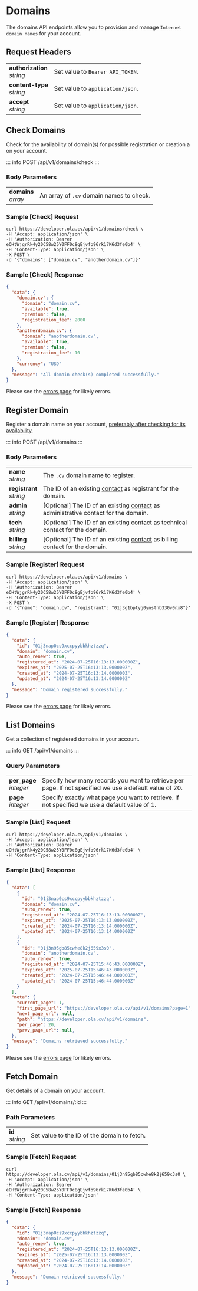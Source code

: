 # Domains

The domains API endpoints allow you to provision and manage `Internet domain names` for your account.

## Request Headers

|     |  |
| -------- | ------- |
| **authorization**<br>*string* | Set value to `Bearer API_TOKEN`.    |
| **content-type**<br>*string*    | Set value to `application/json`.    |
| **accept**<br>*string*    | Set value to `application/json`.    |

## Check Domains

Check for the availability of domain(s) for possible registration or creation a on your account.

::: info POST /api/v1/domains/check
:::

### Body Parameters

|     |  |
| -------- | ------- |
| **domains**<br>*array* | An array of `.cv` domain names to check.    |

### Sample [Check] Request

```shell
curl https://developer.ola.cv/api/v1/domains/check \
-H 'Accept: application/json' \
-H 'Authorization: Bearer eOHtWjgrRk4y20C58w25Y0FF0c8gEjvfo96rk17K6d3fe0b4' \
-H 'Content-Type: application/json' \
-X POST \
-d '{"domains": ["domain.cv", "anotherdomain.cv"]}' 
```

### Sample [Check] Response

```json
{
  "data": {
    "domain.cv": {
      "domain": "domain.cv",
      "available": true,
      "premium": false,
      "registration_fee": 2000
    },
    "anotherdomain.cv": {
      "domain": "anotherdomain.cv",
      "available": true,
      "premium": false,
      "registration_fee": 10
    },
    "currency": "USD"
  },
  "message": "All domain check(s) completed successfully."
}
```

Please see the [errors page](/errors) for likely errors.

## Register Domain 

Register a domain name on your account, [preferably after checking for its availability](#check-domains).

::: info POST /api/v1/domains
:::

### Body Parameters

|     |  |
| -------- | ------- |
| **name**<br>*string* | The `.cv` domain name to register.    |
| **registrant**<br>*string* | The ID of an existing [contact](/api/contacts) as registrant for the domain.    |
| **admin**<br>*string* | [Optional] The ID of an existing [contact](/api/contacts) as administrative contact for the domain.    |
| **tech**<br>*string* | [Optional] The ID of an existing [contact](/api/contacts) as technical contact for the domain.    |
| **billing**<br>*string* | [Optional] The ID of an existing [contact](/api/contacts) as billing contact for the domain.    |

### Sample [Register] Request

```shell
curl https://developer.ola.cv/api/v1/domains \
-H 'Accept: application/json' \
-H 'Authorization: Bearer eOHtWjgrRk4y20C58w25Y0FF0c8gEjvfo96rk17K6d3fe0b4' \
-H 'Content-Type: application/json' \
-X POST \
-d '{"name": "domain.cv", "registrant": "01j3g1bptyg0ynstnb330v0nx8"}'
```

### Sample [Register] Response

```json
{
  "data": {
    "id": "01j3nap0cs9xccpyybbkhztzzq",
    "domain": "domain.cv",
    "auto_renew": true,
    "registered_at": "2024-07-25T16:13:13.000000Z",
    "expires_at": "2025-07-25T16:13:13.000000Z",
    "created_at": "2024-07-25T16:13:14.000000Z",
    "updated_at": "2024-07-25T16:13:14.000000Z"
  },
  "message": "Domain registered successfully."
}
```

Please see the [errors page](/errors) for likely errors.

## List Domains

Get a collection of registered domains in your account.

::: info GET /api/v1/domains
:::

### Query Parameters

|     |  |
| -------- | ------- |
| **per_page**<br>*integer* | Specify how many records you want to retrieve per page. If not specified we use a default value of 20.    |
| **page**<br>*integer*    | Specify exactly what page you want to retrieve. If not specified we use a default value of 1.    |

### Sample [List] Request

```shell
curl https://developer.ola.cv/api/v1/domains \
-H 'Accept: application/json' \
-H 'Authorization: Bearer eOHtWjgrRk4y20C58w25Y0FF0c8gEjvfo96rk17K6d3fe0b4' \
-H 'Content-Type: application/json'
```

### Sample [List] Response

```json
{
  "data": [
    {
      "id": "01j3nap0cs9xccpyybbkhztzzq",
      "domain": "domain.cv",
      "auto_renew": true,
      "registered_at": "2024-07-25T16:13:13.000000Z",
      "expires_at": "2025-07-25T16:13:13.000000Z",
      "created_at": "2024-07-25T16:13:14.000000Z",
      "updated_at": "2024-07-25T16:13:14.000000Z"
    },
    {
      "id": "01j3n95gb85cwhe8k2j659x3s0",
      "domain": "anotherdomain.cv",
      "auto_renew": true,
      "registered_at": "2024-07-25T15:46:43.000000Z",
      "expires_at": "2025-07-25T15:46:43.000000Z",
      "created_at": "2024-07-25T15:46:44.000000Z",
      "updated_at": "2024-07-25T15:46:44.000000Z"
    }
  ],
  "meta": {
    "current_page": 1,
    "first_page_url": "https://developer.ola.cv/api/v1/domains?page=1",
    "next_page_url": null,
    "path": "https://developer.ola.cv/api/v1/domains",
    "per_page": 20,
    "prev_page_url": null,
  },
  "message": "Domains retrieved successfully."
}
```

Please see the [errors page](/errors) for likely errors.

## Fetch Domain

Get details of a domain on your account.

::: info GET /api/v1/domains/:id
:::

### Path Parameters

|     |  |
| -------- | ------- |
| **id**<br>*string* | Set value to the ID of the domain to fetch.    |

### Sample [Fetch] Request

```shell
curl https://developer.ola.cv/api/v1/domains/01j3n95gb85cwhe8k2j659x3s0 \
-H 'Accept: application/json' \
-H 'Authorization: Bearer eOHtWjgrRk4y20C58w25Y0FF0c8gEjvfo96rk17K6d3fe0b4' \
-H 'Content-Type: application/json'
```

### Sample [Fetch] Response

```json
{
  "data": {
    "id": "01j3nap0cs9xccpyybbkhztzzq",
    "domain": "domain.cv",
    "auto_renew": true,
    "registered_at": "2024-07-25T16:13:13.000000Z",
    "expires_at": "2025-07-25T16:13:13.000000Z",
    "created_at": "2024-07-25T16:13:14.000000Z",
    "updated_at": "2024-07-25T16:13:14.000000Z"
  },
  "message": "Domain retrieved successfully."
}
```